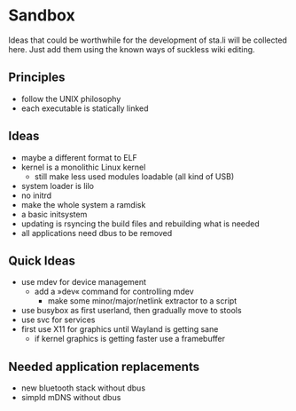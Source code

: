 Sandbox
=======

Ideas that could be worthwhile for the development of sta.li
will be collected here. Just add them using the known ways
of suckless wiki editing.

Principles
----------

* follow the UNIX philosophy
* each executable is statically linked

Ideas
-----

* maybe a different format to ELF
* kernel is a monolithic Linux kernel
	* still make less used modules loadable (all kind of USB)
* system loader is lilo
* no initrd
* make the whole system a ramdisk
* a basic initsystem
* updating is rsyncing the build files and rebuilding what is needed
* all applications need dbus to be removed

Quick Ideas
-----------

* use mdev for device management
	* add a »dev« command for controlling mdev
		* make some minor/major/netlink extractor to a script
* use busybox as first userland, then gradually move to stools
* use svc for services
* first use X11 for graphics until Wayland is getting sane
	* if kernel graphics is getting faster use a framebuffer

Needed application replacements
-------------------------------

* new bluetooth stack without dbus
* simpld mDNS without dbus

